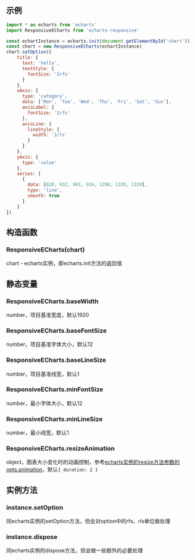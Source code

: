 ## 示例

```javascript
import * as echarts from 'echarts'
import ResponsiveECharts from 'echarts-responsive'

const echartInstance = echarts.init(document.getElementById('chart'))
const chart = new ResponsiveECharts(echartInstance)
chart.setOption({
    title: {
      text: 'hello',
      textStyle: {
        fontSize: '2rfs'
      }
    },
    xAxis: {
      type: 'category',
      data: ['Mon', 'Tue', 'Wed', 'Thu', 'Fri', 'Sat', 'Sun'],
      axisLabel: {
        fontSize: '2rfs'
      },
      axisLine: {
        lineStyle: {
          width: '1rls'
        }
      }
    },
    yAxis: {
      type: 'value'
    },
    series: [
      {
        data: [820, 932, 901, 934, 1290, 1330, 1320],
        type: 'line',
        smooth: true
      }
    ]
})
```

## 构造函数

### ResponsiveECharts(chart)

chart - echarts实例，即echarts.init方法的返回值

## 静态变量

### ResponsiveECharts.baseWidth

number，项目基准宽度，默认1920

### ResponsiveECharts.baseFontSize

number，项目基准字体大小，默认12

### ResponsiveECharts.baseLineSize

number，项目基准线宽，默认1

### ResponsiveECharts.minFontSize

number，最小字体大小，默认12

### ResponsiveECharts.minLineSize

number，最小线宽，默认1

### ResponsiveECharts.resizeAnimation

object，图表大小变化时的动画控制，参考[echarts实例的resize方法参数的opts.animation](https://echarts.apache.org/zh/api.html#echartsInstance.resize)，默认`{ duration: 2 }`

## 实例方法

### instance.setOption

同echarts实例的setOption方法，但会对option中的rfs、rls单位做处理

### instance.dispose

同echarts实例的dispose方法，但会做一些额外的必要处理